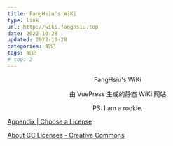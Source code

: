 ```yaml
---
title: FangHsiu's WiKi
type: link
url: http://wiki.fanghsiu.top
date: 2022-10-28
updated: 2022-10-28
categories: 笔记
tags: 笔记
# top: 2
---
```


<p style="text-align:center">FangHsiu's WiKi</p>
<p style="text-align:center">由 VuePress 生成的静态 WiKi 网站</p>
<p style="text-align:center">PS: I am a rookie.</p>

<!-- more -->

[Appendix | Choose a License](https://choosealicense.com/appendix/)

[About CC Licenses - Creative Commons](https://creativecommons.org/about/cclicenses/)
